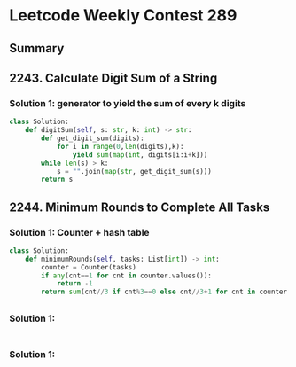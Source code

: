 # Leetcode Weekly Contest 289

## Summary

## 2243. Calculate Digit Sum of a String

### Solution 1: generator to yield the sum of every k digits 

```py
class Solution:
    def digitSum(self, s: str, k: int) -> str:
        def get_digit_sum(digits):
            for i in range(0,len(digits),k):
                yield sum(map(int, digits[i:i+k]))
        while len(s) > k:
            s = "".join(map(str, get_digit_sum(s)))
        return s
```

## 2244. Minimum Rounds to Complete All Tasks

### Solution 1: Counter + hash table

```py
class Solution:
    def minimumRounds(self, tasks: List[int]) -> int:
        counter = Counter(tasks)
        if any(cnt==1 for cnt in counter.values()):
            return -1
        return sum(cnt//3 if cnt%3==0 else cnt//3+1 for cnt in counter.values())
```

##

### Solution 1:

```py

```

##

### Solution 1:

```py

```